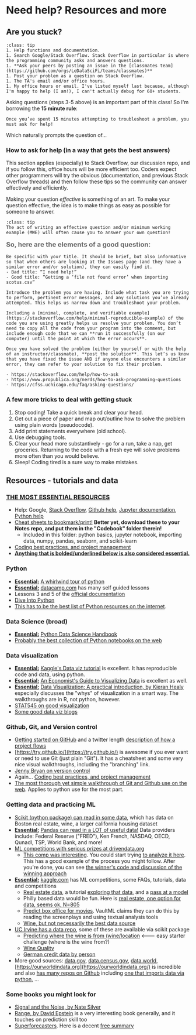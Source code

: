 # Need help? Resources and more

## Are you stuck?

```{admonition} We all get stuck sometimes.  Here is the sequence of steps you might follow, although the exact things you do obviously will depend on the task:
:class: tip
1. Help functions and documentation.
1. Search Google/Stack Overflow. Stack Overflow in particular is where the programming community asks and answers questions. 
1. **Ask your peers by posting an issue in the [classmates team](https://github.com/orgs/LeDataSciFi/teams/classmates)** 
1. Post your problem as a question on Stack Overflow. 
1. The TA's email and/or office hours.
1. My office hours or email. I've listed myself last because, although I'm happy to help (I am!), I can't actually debug for 60+ students.
```

Asking questions (steps 3-5 above) is an important part of this class! So I'm borrowing the **15 minute rule**:

```{warning}
Once you’ve spent 15 minutes attempting to troubleshoot a problem, you must ask for help!
```

Which naturally prompts the question of...

### How to ask for help (in a way that gets the best answers)

This section applies (especially) to Stack Overflow, our discussion repo, and if you follow this, office hours will be more efficient too. Coders expect other programmers will try the obvious (documentation, and previous Stack Overflow threads) and then follow these tips so the community can answer effectively and efficiently. 

Making your question _effective_ is something of an art. To make your question effective, the idea is to make things as easy as possible for someone to answer. 

```{admonition} Oh, goodie! [^cheesy]
:class: tip
The act of writing an effective question and/or minimum working example (MWE) will often cause you to answer your own question! 
```

[^cheesy]: I hope you're ready for a lot of cheesy writing and bad meme humor this semester. 

<p style="font-size:18px; line-height:24px; color:#666666; margin:0 0 10px;">  <!-- makes it like H3 -->
 <b> So, here are the elements of a good question:  </b>
</p>

```{dropdown} **# 1: Introduce the problem with an informative title**
Be specific with your title. It should be brief, but also informative so that when others are looking at the Issues page (and they have a similar error and/or solution), they can easily find it.
- Bad title: “I need help!”
- Good title: “Getting a ‘file not found error’ when importing scotus.csv”
```

```{dropdown} **# 2: Summarize the problem**
Introduce the problem you are having. Include what task you are trying to perform, pertinent error messages, and any solutions you’ve already attempted. This helps us narrow down and troubleshoot your problem.
```

```{dropdown} **# 3: Include a reproducible example**
Including a [minimal, complete, and verifiable example](https://stackoverflow.com/help/minimal-reproducible-example) of the code you are using greatly helps us resolve your problem. You don’t need to copy all the code from your program into the comment, but include enough code that we can **run it successfully (on our computer) until the point at which the error occurs**.
```

```{dropdown} **# 4: Post your solution**
Once you have solved the problem (either by yourself or with the help of an instructor/classmate), **post the solution**. This let’s us know that you have fixed the issue AND if anyone else encounters a similar error, they can refer to your solution to fix their problem.
```

```{dropdown} **# 5: Acknowledgments for this section**
- https://stackoverflow.com/help/how-to-ask
- https://www.propublica.org/nerds/how-to-ask-programming-questions
- https://cfss.uchicago.edu/faq/asking-questions/
```

### A few more tricks to deal with getting stuck

1. Stop coding! Take a quick break and clear your head.
2. Get out a piece of paper and map out/outline how to solve the problem using plain words (pseudocode).
3. Add print statements everywhere (old school).
4. Use debugging tools.
5. Clear your head more substantively - go for a run, take a nap, get groceries. Returning to the code with a fresh eye will solve problems more often than you would believe. 
6. Sleep! Coding tired is a sure way to make mistakes.  

## Resources - tutorials and data 

###  <u><b> THE MOST ESSENTIAL RESOURCES </b></u>  
- Help: Google, [Stack Overflow](https://stackoverflow.com), [Github help](https://help.github.com), [Jupyter documentation](https://jupyter.readthedocs.io/en/latest/running.html), [Python help](https://www.python.org/doc/)
- [Cheat sheets to bookmark/print!](https://github.com/LeDataSciFi/ledatascifi-2021/tree/main/cheatsheets) **Better yet, download these to your Notes repo, and put them in the "Codebook" folder therein!**
    - Included in this folder: python basics, jupyter notebook, importing data, numpy, pandas, seaborn, and scikit-learn
- [Coding best practices, and project management](https://web.stanford.edu/~gentzkow/research/CodeAndData.xhtml)
- <b><u> Anything that is bolded/underlined below is also considered essential.</u></b>

### Python
- <b><u>Essential:</u></b> [A whirlwind tour of python](https://github.com/jakevdp/WhirlwindTourOfPython)
- <b><u>Essential:</u></b> [datacamp.com](https://www.datacamp.com/) has many self guided lessons
- Lessons 3 and 5 of the [official documentation](https://docs.python.org/3/tutorial/introduction.html)
- [Dive Into Python](https://diveinto.org/python3/table-of-contents.html)
- [This has to be the best list of Python resources on the internet](https://github.com/EbookFoundation/free-programming-books/blob/master/free-programming-books.md#python). 

### Data Science (broad)
- <b><u>Essential:</u></b> [Python Data Science Handbook](https://github.com/jakevdp/PythonDataScienceHandbook)
- [Probably the best collection of Python notebooks on the web](https://github.com/jupyter/jupyter/wiki/A-gallery-of-interesting-Jupyter-Notebooks)

### Data visualization
- <b><u>Essential:</u></b> [Kaggle's Data viz tutorial](https://www.kaggle.com/residentmario/welcome-to-data-visualization) is excellent. It has reproducible code and data, using python.
- <b><u>Essential:</u></b> [An Economist's Guide to Visualizing Data](https://pubs.aeaweb.org/doi/pdf/10.1257/jep.28.1.209) is excellent as well.
- <b><u>Essential:</u></b> [Data Visualization: A practical introduction, by Kieran Healy](https://socviz.co/lookatdata.html#lookatdata) especially discusses the "whys" of visualization in a smart way. The walkthroughs are in R, not python, however.
- [STAT545 on good visualization](https://stat545.com/effective-graphs.html)
- [Some good data viz blogs](https://www.tableau.com/learn/articles/best-data-visualization-blogs)

### Github, Git, and Version control
- [Getting started on GitHub](https://guides.github.com/activities/hello-world/) and a twitter length [description of how a project flows](https://help.github.com/en/articles/github-glossary) 
- [https://try.github.io/](https://try.github.io/) is awesome if you ever want or need to use Git (just plain "Git"). It has a cheatsheet and some very nice visual walkthroughs, including the "branching" link.
- [Jenny Bryan on version control](https://pdfs.semanticscholar.org/2575/6e04f126da30e26b447801a5e2d3e51e3154.pdf)
- Again... [Coding best practices, and project management](https://web.stanford.edu/~gentzkow/research/CodeAndData.xhtml)
- [The most thorough yet simple walkthrough of Git and Github use on the web](https://happygitwithr.com). Applies to python use for the most part. 
  
### Getting data and practicing ML
- [Scikit (python package) can read in some data](https://scikit-learn.org/stable/datasets/index.html), which has data on Boston real estate, wine, a larger california housing dataset 
- <b><u>Essential:</u></b> [Pandas can read in a LOT of useful data!](https://pandas-datareader.readthedocs.io/en/latest/readers/index.html) Data providers include: Federal Reserve ("FRED"), Ken French, NASDAQ, OECD, Qunadl, TSP, World Bank, and more!
- [ML competitions with serious prizes at drivendata.org](https://www.drivendata.org/competitions/54/machine-learning-with-a-heart/)
  - [This comp was interesting](https://www.drivendata.org/competitions/50/worldbank-poverty-prediction/page/99/). You could start trying [to analyze it here](http://drivendata.co/blog/worldbank-poverty-benchmark/). This has a good example of the process you might follow. After you're done, you can see [the winner's code and discussion of the winning approach](https://github.com/drivendataorg/pover-t-tests/tree/9a1918856c5e6ee537caed103eb80dabefb2fe44)  
- <b><u>Essential:</u></b> [kaggle.com](kaggle.com) has ML competitions, some FAQs, tutorials, data and competitions
  - [Real estate data](https://www.kaggle.com/c/house-prices-advanced-regression-techniques), a tutorial [exploring that data](https://www.kaggle.com/pmarcelino/comprehensive-data-exploration-with-python), and a [pass at a model](https://www.kaggle.com/juliencs/a-study-on-regression-applied-to-the-ames-dataset)
  - Philly based data would be fun. Here is [real estate, one option for data, seems ok, N=805](https://www.kaggle.com/harry007/philly-real-estate-data-set-sample)
  - [Predict box office for movies](https://www.kaggle.com/c/tmdb-box-office-prediction). VaultML claims they can do this by reading the screenplays and using textual analysis tools
  - [Wine, but not necessarily the best data source](https://www.kaggle.com/zynicide/wine-reviews)
- [UC Irvine has a data repo](https://archive.ics.uci.edu/ml/index.php), some of these are available via scikit package
  - [Predicting where the wine is from (wine/location](https://archive.ics.uci.edu/ml/datasets/Wine) <--- easy starter challenge (where is the wine from?)
  - [Wine Quality](https://archive.ics.uci.edu/ml/datasets/Wine+Quality)
  - [German credit data by person](https://archive.ics.uci.edu/ml/datasets/statlog+(german+credit+data))
- More good sources: [data.gov](data.gov), [data.census.gov](data.census.gov), [data.world](data.world), [https://ourworldindata.org](https://ourworldindata.org/) is incredible and also [has many repos on Github](https://github.com/owid) including [one that imports data via python](https://github.com/owid/owid-importer), ...

### Some books you might look for
- [Signal and the Noise, by Nate Silver](https://www.amazon.com/gp/product/159420411X)
- [Range, by David Epstein](https://www.amazon.com/Range-Generalists-Triumph-Specialized-World/dp/0735214484) is a very interesting book generally, and it touches on prediction skill too
- [Superforecasters](https://www.amazon.com/Superforecasting-Science-Prediction-Philip-Tetlock/dp/0804136718). Here is a decent [free summary](https://medium.com/west-stringfellow/superforecasting-the-art-and-science-of-prediction-review-and-summary-e075be35a936)


